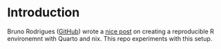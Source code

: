 # Introduction

Bruno Rodrigues ([GitHub](https://github.com/b-rodrigues)) wrote a [nice post](https://www.brodrigues.co/blog/2023-09-15-nix_for_r_part5/) on creating a reproducible R environemnt with Quarto and nix. This repo experiments with this setup.

